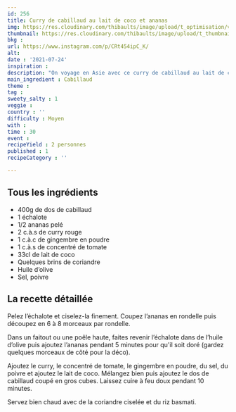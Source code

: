 ```yaml
---
id: 256
title: Curry de cabillaud au lait de coco et ananas 
img: https://res.cloudinary.com/thibaults/image/upload/t_optimisation/v1627198005/Recipes/20210724_curry_cabillaud_ananas.jpg
thumbnail: https://res.cloudinary.com/thibaults/image/upload/t_thumbnail_josie/v1627198005/Recipes/20210724_curry_cabillaud_ananas.jpg
bkg : 
url: https://www.instagram.com/p/CRt454ipC_K/
alt: 
date : '2021-07-24'
inspiration : 
description: "On voyage en Asie avec ce curry de cabillaud au lait de coco."
main_ingredient : Cabillaud
theme :
tag : 
sweety_salty : 1
veggie : 
country : ''
difficulty : Moyen
with : 
time : 30
event : 
recipeYield : 2 personnes
published : 1
recipeCategory : ''

---
```


## Tous les ingrédients
 - 400g de dos de cabillaud
 - 1 échalote
 - 1/2 ananas pelé
 - 2 c.à.s de curry rouge
 - 1 c.à.c de gingembre en poudre
 - 1 c.à.s de concentré de tomate
 - 33cl de lait de coco
 - Quelques brins de coriandre
 - Huile d’olive
 - Sel, poivre

## La recette détaillée
Pelez l’échalote et ciselez-la finement. Coupez l’ananas en rondelle puis découpez en 6 à 8 morceaux par rondelle.

Dans un faitout ou une poêle haute, faites revenir l’échalote dans de l’huile d’olive puis ajoutez l’ananas pendant 5 minutes pour qu'il soit doré (gardez quelques morceaux de côté pour la déco).

Ajoutez le curry, le concentré de tomate, le gingembre en poudre, du sel, du poivre et ajoutez le lait de coco. Mélangez bien puis ajoutez le dos de cabillaud coupé en gros cubes. Laissez cuire à feu doux pendant 10 minutes.

Servez bien chaud avec de la coriandre ciselée et du riz basmati.